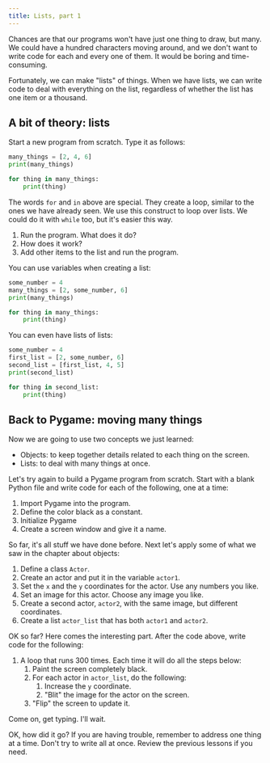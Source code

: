 ```yaml
---
title: Lists, part 1
---
```


Chances are that our programs won't have just one thing to draw, but many. We could have a hundred characters moving around, and we don't want to write code for each and every one of them. It would be boring and time-consuming.

Fortunately, we can make "lists" of things. When we have lists, we can write code to deal with everything on the list, regardless of whether the list has one item or a thousand.

## A bit of theory: lists

Start a new program from scratch. Type it as follows:

```python
many_things = [2, 4, 6]
print(many_things)

for thing in many_things:
    print(thing)
```

The words `for` and `in` above are special. They create a loop, similar to the ones we have already seen. We use this construct to loop over lists. We could do it with `while` too, but it's easier this way.

1. Run the program. What does it do?
2. How does it work?
3. Add other items to the list and run the program.

You can use variables when creating a list:

```python
some_number = 4
many_things = [2, some_number, 6]
print(many_things)

for thing in many_things:
    print(thing)
```

You can even have lists of lists:

```python
some_number = 4
first_list = [2, some_number, 6]
second_list = [first_list, 4, 5]
print(second_list)

for thing in second_list:
    print(thing)
```

## Back to Pygame: moving many things

Now we are going to use two concepts we just learned:

  * Objects: to keep together details related to each thing on the screen.
  * Lists: to deal with many things at once.

Let's try again to build a Pygame program from scratch. Start with a blank Python file and write code for each of the following, one at a time:

1. Import Pygame into the program.
2. Define the color black as a constant.
3. Initialize Pygame
4. Create a screen window and give it a name.

So far, it's all stuff we have done before. Next let's apply some of what we saw in the chapter about objects:

1. Define a class `Actor`.
2. Create an actor and put it in the variable `actor1`.
3. Set the `x` and the `y` coordinates for the actor. Use any numbers you like.
4. Set an image for this actor. Choose any image you like.
5. Create a second actor, `actor2`, with the same image, but different coordinates.
6. Create a list `actor_list` that has both `actor1` and `actor2`.

OK so far? Here comes the interesting part. After the code above, write code for the following:

1. A loop that runs 300 times. Each time it will do all the steps below:
    1. Paint the screen completely black.
    2. For each actor in `actor_list`, do the following:
        1. Increase the `y` coordinate.
        2. "Blit" the image for the actor on the screen.
    3. "Flip" the screen to update it.

Come on, get typing. I'll wait.

OK, how did it go? If you are having trouble, remember to address one thing at a time. Don't try to write all at once. Review the previous lessons if you need.
